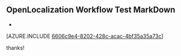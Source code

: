 ## OpenLocalization Workflow Test MarkDown
* 

[AZURE.INCLUDE [6606c9e4-8202-428c-acac-4bf35a35a73c](calleeMd1.md)]

 
thanks!